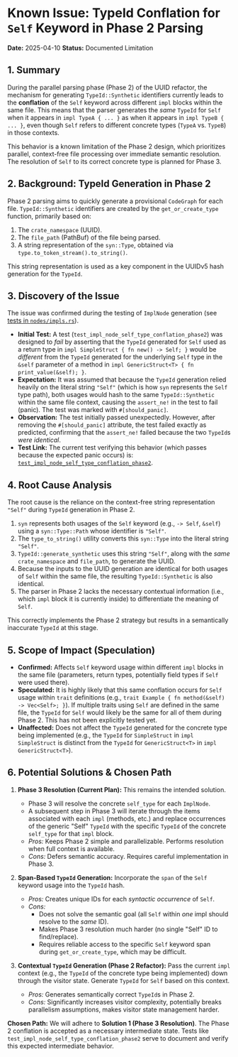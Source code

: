 # Known Issue: TypeId Conflation for `Self` Keyword in Phase 2 Parsing

**Date:** 2025-04-10
**Status:** Documented Limitation

## 1. Summary

During the parallel parsing phase (Phase 2) of the UUID refactor, the mechanism for generating `TypeId::Synthetic` identifiers currently leads to the **conflation** of the `Self` keyword across different `impl` blocks within the same file. This means that the parser generates the *same* `TypeId` for `Self` when it appears in `impl TypeA { ... }` as when it appears in `impl TypeB { ... }`, even though `Self` refers to different concrete types (`TypeA` vs. `TypeB`) in those contexts.

This behavior is a known limitation of the Phase 2 design, which prioritizes parallel, context-free file processing over immediate semantic resolution. The resolution of `Self` to its correct concrete type is planned for Phase 3.

## 2. Background: TypeId Generation in Phase 2

Phase 2 parsing aims to quickly generate a provisional `CodeGraph` for each file. `TypeId::Synthetic` identifiers are created by the `get_or_create_type` function, primarily based on:

1.  The `crate_namespace` (UUID).
2.  The `file_path` (PathBuf) of the file being parsed.
3.  A string representation of the `syn::Type`, obtained via `type.to_token_stream().to_string()`.

This string representation is used as a key component in the UUIDv5 hash generation for the `TypeId`.

## 3. Discovery of the Issue

The issue was confirmed during the testing of `ImplNode` generation (see [tests in `nodes/impls.rs`](../../crates/ingest/syn_parser/tests/uuid_phase2_partial_graphs/nodes/impls.rs)).

*   **Initial Test:** A test (`test_impl_node_self_type_conflation_phase2`) was designed to *fail* by asserting that the `TypeId` generated for `Self` used as a return type in `impl SimpleStruct { fn new() -> Self; }` would be *different* from the `TypeId` generated for the underlying `Self` type in the `&self` parameter of a method in `impl GenericStruct<T> { fn print_value(&self); }`.
*   **Expectation:** It was assumed that because the `TypeId` generation relied heavily on the literal string `"Self"` (which is how `syn` represents the `Self` type path), both usages would hash to the same `TypeId::Synthetic` within the same file context, causing the `assert_ne!` in the test to fail (panic). The test was marked with `#[should_panic]`.
*   **Observation:** The test initially passed unexpectedly. However, after removing the `#[should_panic]` attribute, the test failed exactly as predicted, confirming that the `assert_ne!` failed because the two `TypeId`s *were identical*.
*   **Test Link:** The current test verifying this behavior (which passes because the expected panic occurs) is: [`test_impl_node_self_type_conflation_phase2`](../../crates/ingest/syn_parser/tests/uuid_phase2_partial_graphs/nodes/impls.rs).

## 4. Root Cause Analysis

The root cause is the reliance on the context-free string representation `"Self"` during `TypeId` generation in Phase 2.

1.  `syn` represents both usages of the `Self` keyword (e.g., `-> Self`, `&self`) using a `syn::Type::Path` whose identifier is `"Self"`.
2.  The `type_to_string()` utility converts this `syn::Type` into the literal string `"Self"`.
3.  `TypeId::generate_synthetic` uses this string `"Self"`, along with the *same* `crate_namespace` and `file_path`, to generate the UUID.
4.  Because the inputs to the UUID generation are identical for both usages of `Self` within the same file, the resulting `TypeId::Synthetic` is also identical.
5.  The parser in Phase 2 lacks the necessary contextual information (i.e., which `impl` block it is currently inside) to differentiate the meaning of `Self`.

This correctly implements the Phase 2 strategy but results in a semantically inaccurate `TypeId` at this stage.

## 5. Scope of Impact (Speculation)

*   **Confirmed:** Affects `Self` keyword usage within different `impl` blocks in the same file (parameters, return types, potentially field types if `Self` were used there).
*   **Speculated:** It is highly likely that this same conflation occurs for `Self` usage within `trait` definitions (e.g., `trait Example { fn method(&self) -> Vec<Self>; }`). If multiple traits using `Self` are defined in the same file, the `TypeId` for `Self` would likely be the same for all of them during Phase 2. This has not been explicitly tested yet.
*   **Unaffected:** Does not affect the `TypeId` generated for the concrete type being implemented (e.g., the `TypeId` for `SimpleStruct` in `impl SimpleStruct` is distinct from the `TypeId` for `GenericStruct<T>` in `impl GenericStruct<T>`).

## 6. Potential Solutions & Chosen Path

1.  **Phase 3 Resolution (Current Plan):** This remains the intended solution.
    *   Phase 3 will resolve the concrete `self_type` for each `ImplNode`.
    *   A subsequent step in Phase 3 will iterate through the items associated with each `impl` (methods, etc.) and replace occurrences of the generic "Self" `TypeId` with the specific `TypeId` of the concrete `self_type` for that `impl` block.
    *   *Pros:* Keeps Phase 2 simple and parallelizable. Performs resolution when full context is available.
    *   *Cons:* Defers semantic accuracy. Requires careful implementation in Phase 3.

2.  **Span-Based `TypeId` Generation:** Incorporate the `span` of the `Self` keyword usage into the `TypeId` hash.
    *   *Pros:* Creates unique IDs for each *syntactic occurrence* of `Self`.
    *   *Cons:*
        *   Does not solve the semantic goal (all `Self` within *one* impl should resolve to the *same* ID).
        *   Makes Phase 3 resolution much harder (no single "Self" ID to find/replace).
        *   Requires reliable access to the specific `Self` keyword span during `get_or_create_type`, which may be difficult.

3.  **Contextual `TypeId` Generation (Phase 2 Refactor):** Pass the current `impl` context (e.g., the `TypeId` of the concrete type being implemented) down through the visitor state. Generate `TypeId` for `Self` based on this context.
    *   *Pros:* Generates semantically correct `TypeId`s in Phase 2.
    *   *Cons:* Significantly increases visitor complexity, potentially breaks parallelism assumptions, makes visitor state management harder.

**Chosen Path:** We will adhere to **Solution 1 (Phase 3 Resolution)**. The Phase 2 conflation is accepted as a necessary intermediate state. Tests like `test_impl_node_self_type_conflation_phase2` serve to document and verify this expected intermediate behavior.

